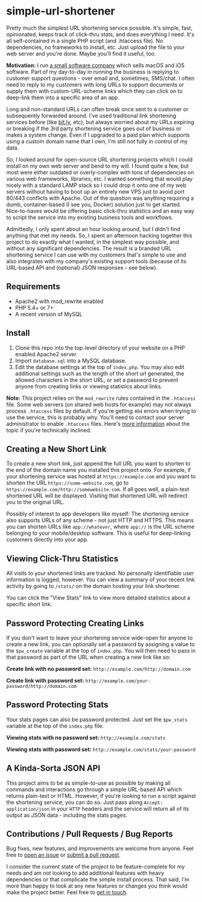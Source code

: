 # simple-url-shortener
Pretty much the simplest URL shortening service possible. It's simple, fast, opinionated, keeps track of click-thru stats, and does everything I need. It's all self-contained in a single PHP script (and .htaccess file). No dependencies, no frameworks to install, etc. Just upload the file to your web server and you're done. Maybe you'll find it useful, too.

**Motivation:** I run [a small software company](https://clickontyler.com) which sells macOS and iOS software. Part of my day-to-day in running the business is replying to customer support questions - over email and, sometimes, SMS/chat. I often need to reply to my customers with long URLs to support documents or supply them with custom-URL-scheme links which they can click on to deep-link them into a specific area of an app.

Long and non-standard URLs can often break once sent to a customer or subsequently forwarded around. I've used traditional link shortening services before (like [bit.ly](https://bit.ly), etc), but always worried about my URLs expiring or breaking if the 3rd party shortening service goes out of business or makes a system change. Even if I upgraded to a paid plan which supports using a custom domain name that I own, I'm still not fully in control of my data.

So, I looked around for open-source URL shortening projects which I could install on my own web server and bend to my will. I found quite a few, but most were either outdated or overly-complex with tons of dependencies on various web frameworks, libraries, etc. I wanted something that would play nicely with a standard LAMP stack so I could drop it onto one of my web servers without having to boot up an entirely new VPS just to avoid port 80/443 conflicts with Apache. Out of the question was anything requiring a dumb, container-based (I see you, Docker) solution just to get started. Nice-to-haves would be offering basic click-thru statistics and an easy way to script the service into my existing business tools and workflows.

Admittedly, I only spent about an hour looking around, but I didn't find anything that met my needs. So, I spent an afternoon hacking together this project to do exactly what I wanted, in the simplest way possible, and without any significant dependencies. The result is a branded URL shortening service I can use with my customers that's simple to use and also integrates with my company's existing support tools (because of its URL-based API and (optional) JSON responses - see below).

## Requirements

* Apache2 with mod_rewrite enabled
* PHP 5.4+ or 7+
* A recent version of MySQL

## Install

1. Clone this repo into the top-level directory of your website on a PHP enabled Apache2 server.
2. Import `database.sql` into a MySQL database.
3. Edit the database settings at the top of `index.php`. You may also edit additional settings such as the length of the short url generated, the allowed characters in the short URL, or set a password to prevent anyone from creating links or viewing statistics about links.

**Note:** This project relies on the `mod_rewrite` rules contained in the `.htaccess` file. Some web servers (on shared web hosts for example) may not always process `.htaccess` files by default. If you're getting `404` errors when trying to use the service, this is probably why. You'll need to contact your server administrator to enable `.htaccess` files. Here's [more information](http://ask.xmodulo.com/enable-htaccess-apache.html) about the topic if you're technically inclined.

## Creating a New Short Link

To create a new short link, just append the full URL you want to shorten to the end of the domain name you installed this project onto. For example, if your shortening service was hosted at `https://example.com` and you want to shorten the URL `https://some-website.com`, go to `https://example.com/http://somewebsite.com`. If all goes well, a plain-text shortened URL will be displayed. Visiting that shortened URL will redirect you to the original URL.

Possibly of interest to app developers like myself: The shortening service also supports URLs of any scheme - not just HTTP and HTTPS. This means you can shorten URLs like `app://whatever`, where `app://` is the URL scheme belonging to your mobile/desktop software. This is useful for deep-linking customers directly into your app.

## Viewing Click-Thru Statistics

All visits to your shortened links are tracked. No personally identifiable user information is logged, however. You can view a summary of your recent link activity by going to `/stats/` on the domain hosting your link shortener.

You can click the "View Stats" link to view more detailed statistics about a specific short link.

## Password Protecting Creating Links

If you don't want to leave your shortening service wide-open for anyone to create a new link, you can optionally set a password by assigning a value to the `$pw_create` variable at the top of `index.php`. You will then need to pass in that password as part of the URL when creating a new link like so:

**Create link with no password set:** `http://example.com/http://domain.com`

**Create link with password set:** `http://example.com/your-password/http://domain.com`

## Password Protecting Stats

Your stats pages can also be password protected. Just set the `$pw_stats` variable at the top of the `index.php` file.

**Viewing stats with no password set:** `http://example.com/stats`

**Viewing stats with password set:** `http://example.com/stats/your-password`

## A Kinda-Sorta JSON API

This project aims to be as simple-to-use as possible by making all commands and interactions go through a simple URL-based API which returns plain-text or HTML. However, if you're looking to run a script against the shortening service, you can do so. Just pass along `Accept: application/json` in your `HTTP` headers and the service will return all of its output as JSON data - including the stats pages.

## Contributions / Pull Requests / Bug Reports

Bug fixes, new features, and improvements are welcome from anyone. Feel free to [open an issue](https://github.com/tylerhall/simple-url-shortener/issues) or [submit a pull request](https://github.com/tylerhall/simple-url-shortener/pulls).

I consider the current state of the project to be feature-complete for my needs and am not looking to add additional features with heavy dependencies or that complicate the simple install process. That said, I'm more than happy to look at any new features or changes you think would make the project better. Feel free to [get in touch](https://clickontyler.com/about/).

